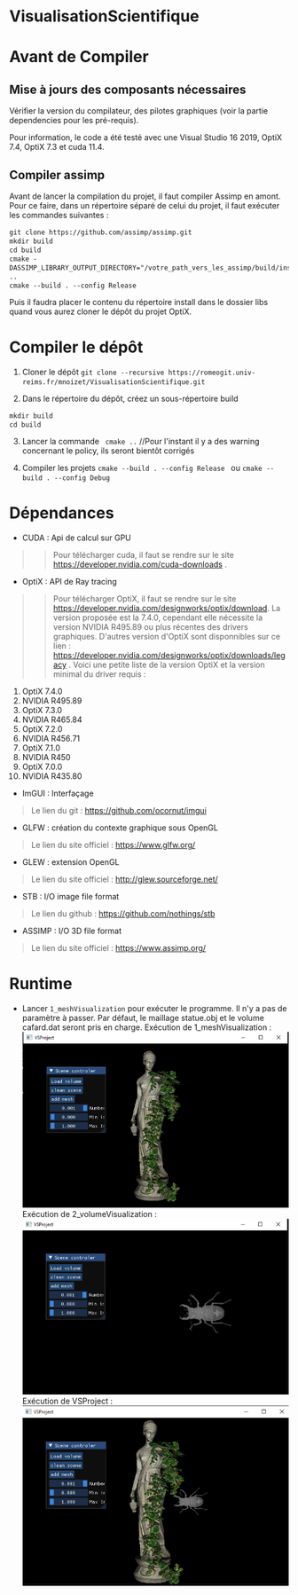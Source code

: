 # VisualisationScientifique

# Avant de Compiler

## Mise à jours des composants nécessaires
Vérifier la version du compilateur, des pilotes graphiques (voir la partie dependencies pour les pré-requis).

Pour information, le code a été testé avec une Visual Studio 16 2019, OptiX 7.4, OptiX 7.3 et cuda 11.4. 

## Compiler assimp

Avant de lancer la compilation du projet, il faut compiler Assimp en amont.
Pour ce faire, dans un répertoire séparé de celui du projet, il faut exécuter les commandes suivantes : 
```
git clone https://github.com/assimp/assimp.git
mkdir build
cd build
cmake -DASSIMP_LIBRARY_OUTPUT_DIRECTORY="/votre_path_vers_les_assimp/build/install" ..
cmake --build . --config Release
```
Puis il faudra placer le contenu du répertoire install dans le dossier libs quand vous aurez cloner le dépôt du projet OptiX.
# Compiler le dépôt

1. Cloner le dépôt
`git clone --recursive https://romeogit.univ-reims.fr/mnoizet/VisualisationScientifique.git`

2. Dans le répertoire du dépôt, créez un sous-répertoire build
```
mkdir build
cd build
```

3. Lancer la commande
` cmake ..` //Pour l'instant il y a des warning concernant le policy, ils seront bientôt corrigés

4. Compiler les projets
`cmake --build . --config Release `
ou
`cmake --build . --config Debug `


# Dépendances

- CUDA : Api de calcul sur GPU
>> Pour télécharger cuda, il faut se rendre sur le site https://developer.nvidia.com/cuda-downloads .

- OptiX : API de Ray tracing
>> Pour télécharger OptiX, il faut se rendre sur le site https://developer.nvidia.com/designworks/optix/download. 
La version proposée est la 7.4.0, cependant elle nécessite la version NVIDIA R495.89 ou plus récentes des drivers graphiques.
D'autres version d'OptiX sont disponnibles sur ce lien : https://developer.nvidia.com/designworks/optix/downloads/legacy .
Voici une petite liste de la version OptiX et la version minimal du driver requis : 
<ol>
  <li>OptiX 7.4.0</li><li>NVIDIA R495.89</li>
  <li>OptiX 7.3.0</li><li>NVIDIA R465.84</li>
  <li>OptiX 7.2.0</li><li>NVIDIA R456.71</li>
  <li>OptiX 7.1.0</li><li>NVIDIA R450</li>
  <li>OptiX 7.0.0</li><li>NVIDIA R435.80 </li>
</ol>

- ImGUI : Interfaçage
> Le lien du git : https://github.com/ocornut/imgui
- GLFW : création du contexte graphique sous OpenGL
> Le lien du site officiel : https://www.glfw.org/
- GLEW : extension OpenGL
> Le lien du site officiel : http://glew.sourceforge.net/
- STB : I/O image file format
> Le lien du github : https://github.com/nothings/stb
- ASSIMP : I/O 3D file format
> Le lien du site officiel : https://www.assimp.org/

# Runtime

- Lancer `1_meshVisualization` pour exécuter le programme. Il n'y a pas de paramètre à passer.
 Par défaut, le maillage statue.obj et le volume cafard.dat seront pris en charge.
 Exécution de 1_meshVisualization : 
![Mesh visualisation](/images/sample1.png)
Exécution de 2_volumeVisualization : 
![Mesh visualisation](/images/sample2.png)
Exécution de VSProject : 
![Mesh visualisation](/images/sample3.png)

